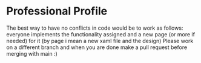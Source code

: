 # Professional Profile

The best way to have no conflicts in code would be to work as follows:
everyone implements the functionality assigned and a new page (or more if needed) for it (by page i mean a new xaml file and the design)
Please work on a different branch and when you are done make a pull request before merging with main :)
